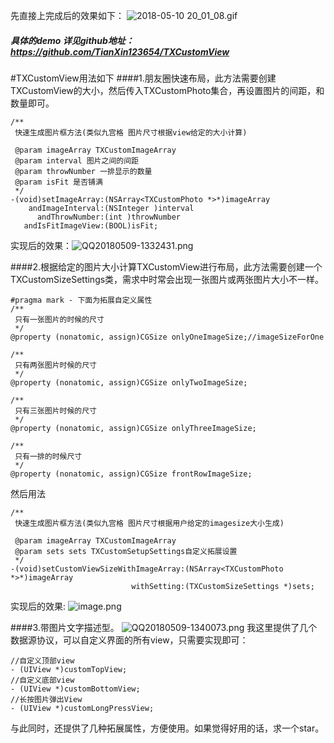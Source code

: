 先直接上完成后的效果如下：
![2018-05-10 20_01_08.gif](https://upload-images.jianshu.io/upload_images/9610720-8107b45cc902b231.gif?imageMogr2/auto-orient/strip)


##### 具体的demo 详见github地址：https://github.com/TianXin123654/TXCustomView


#TXCustomView用法如下
####1.朋友圈快速布局，此方法需要创建TXCustomView的大小，然后传入TXCustomPhoto集合，再设置图片的间距，和数量即可。
```
/**
 快速生成图片框方法(类似九宫格 图片尺寸根据view给定的大小计算)
 
 @param imageArray TXCustomImageArray
 @param interval 图片之间的间距
 @param throwNumber 一排显示的数量
 @param isFit 是否铺满
 */
-(void)setImageArray:(NSArray<TXCustomPhoto *>*)imageArray
    andImageInterval:(NSInteger )interval
      andThrowNumber:(int )throwNumber
   andIsFitImageView:(BOOL)isFit;
```
实现后的效果：![QQ20180509-1332431.png](https://upload-images.jianshu.io/upload_images/9610720-44cc39583f442db0.png?imageMogr2/auto-orient/strip%7CimageView2/2/w/1240)


####2.根据给定的图片大小计算TXCustomView进行布局，此方法需要创建一个TXCustomSizeSettings类，需求中时常会出现一张图片或两张图片大小不一样。
```
#pragma mark - 下面为拓展自定义属性
/**
 只有一张图片的时候的尺寸
 */
@property (nonatomic, assign)CGSize onlyOneImageSize;//imageSizeForOne

/**
 只有两张图片时候的尺寸
 */
@property (nonatomic, assign)CGSize onlyTwoImageSize;

/**
 只有三张图片时候的尺寸
 */
@property (nonatomic, assign)CGSize onlyThreeImageSize;

/**
 只有一排的时候尺寸
 */
@property (nonatomic, assign)CGSize frontRowImageSize;
```
然后用法
```
/**
 快速生成图片框方法(类似九宫格 图片尺寸根据用户给定的imagesize大小生成)
 
 @param imageArray TXCustomImageArray
 @param sets sets TXCustomSetupSettings自定义拓展设置
 */
-(void)setCustomViewSizeWithImageArray:(NSArray<TXCustomPhoto *>*)imageArray
                           withSetting:(TXCustomSizeSettings *)sets;
```
实现后的效果:
![image.png](https://upload-images.jianshu.io/upload_images/9610720-527471279d41fe4e.png?imageMogr2/auto-orient/strip%7CimageView2/2/w/1240)

####3.带图片文字描述型。
![QQ20180509-1340073.png](https://upload-images.jianshu.io/upload_images/9610720-0c0a426a6a9184af.png?imageMogr2/auto-orient/strip%7CimageView2/2/w/1240)
我这里提供了几个数据源协议，可以自定义界面的所有view，只需要实现即可：
```
//自定义顶部view
- (UIView *)customTopView;
//自定义底部view
- (UIView *)customBottomView;
//长按图片弹出View
- (UIView *)customLongPressView;
```

与此同时，还提供了几种拓展属性，方便使用。如果觉得好用的话，求一个star。
